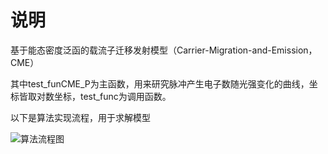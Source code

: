 # 说明
基于能态密度泛函的载流子迁移发射模型（Carrier-Migration-and-Emission，CME）

其中test_funCME_P为主函数，用来研究脉冲产生电子数随光强变化的曲线，坐标皆取对数坐标，test_func为调用函数。

以下是算法实现流程，用于求解模型

![算法流程图](https://user-images.githubusercontent.com/61829316/221743216-d82d8d2b-906f-4a3e-a6bc-8ccf3a2807d1.png)
